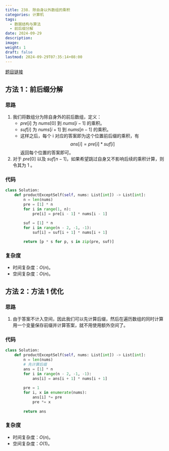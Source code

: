 ```yaml
---
title: 238. 除自身以外数组的乘积
categories: 计算机
tags:
  - 数据结构与算法
  - 前后缀分解
date: 2024-09-29
description: 
image: 
weight: 1
draft: false
lastmod: 2024-09-29T07:35:14+08:00
---
```

[题目链接](https://leetcode.cn/problems/product-of-array-except-self/description/?envType=study-plan-v2&envId=top-100-liked)

## 方法 1：前后缀分解

### 思路

1. 我们将数组分为除自身外的前后数组，定义：
	- $pre[i]$ 为 $nums[0]$ 到 $nums[i - 1]$ 的乘积。
	- $suf[i]$ 为 $nums[i + 1]$ 到 $nums[n - 1]$ 的乘积。
	- 这样之后，每个 i 对应的答案即为这个位置前后缀的乘积，有 $$ans[i] = pre[i] * suf[i]$$
	返回每个位置的答案即可。
2. 对于 $pre[0]$ 以及 $suf[n-1]$，如果希望跳过自身又不影响后续的乘积计算，则令其为 1 。

### 代码

```python
class Solution:
    def productExceptSelf(self, nums: List[int]) -> List[int]:
        n = len(nums)
        pre = [1] * n
        for i in range(1, n):
            pre[i] = pre[i - 1] * nums[i - 1]
        
        suf = [1] * n
        for i in range(n - 2, -1, -1):
            suf[i] = suf[i + 1] * nums[i + 1]

        return [p * s for p, s in zip(pre, suf)]
```

### 复杂度
- 时间复杂度：$O(n)$。
- 空间复杂度：$O(n)$。

## 方法 2：方法 1 优化

### 思路

1. 由于答案不计入空间，因此我们可以先计算后缀，然后在遍历数组的同时计算用一个变量保存前缀并计算答案，就不用使用额外空间了。

### 代码

```python
class Solution:
    def productExceptSelf(self, nums: List[int]) -> List[int]:
        n = len(nums)
        # 先计算后缀
        ans = [1] * n
        for i in range(n - 2, -1, -1):
            ans[i] = ans[i + 1] * nums[i + 1]
        
        pre = 1
        for i, x in enumerate(nums):
            ans[i] *= pre
            pre *= x
        
        return ans
```

### 复杂度
- 时间复杂度：$O(n)$。
- 空间复杂度：$O(1)$。
